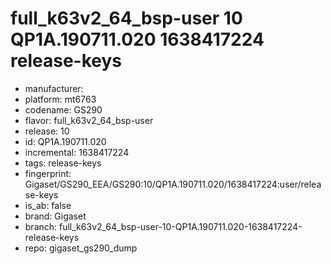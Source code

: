 # full_k63v2_64_bsp-user 10 QP1A.190711.020 1638417224 release-keys
- manufacturer: 
- platform: mt6763
- codename: GS290
- flavor: full_k63v2_64_bsp-user
- release: 10
- id: QP1A.190711.020
- incremental: 1638417224
- tags: release-keys
- fingerprint: Gigaset/GS290_EEA/GS290:10/QP1A.190711.020/1638417224:user/release-keys
- is_ab: false
- brand: Gigaset
- branch: full_k63v2_64_bsp-user-10-QP1A.190711.020-1638417224-release-keys
- repo: gigaset_gs290_dump
